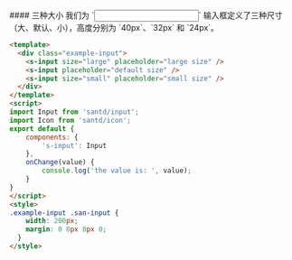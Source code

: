 <cn>
#### 三种大小
我们为 `<Input />` 输入框定义了三种尺寸（大、默认、小），高度分别为 `40px`、`32px` 和 `24px`。
</cn>

```html
<template>
  <div class="example-input">
    <s-input size="large" placeholder="large size" />
    <s-input placeholder="default size" />
    <s-input size="small" placeholder="small size" />
  </div>
</template>
<script>
import Input from 'santd/input';
import Icon from 'santd/icon';
export default {
    components: {
        's-input': Input
    },
    onChange(value) {
        console.log('the value is: ', value);
    }
}
</script>
<style>
.example-input .san-input {
    width: 200px;
    margin: 0 8px 8px 0;
  }
</style>
```
